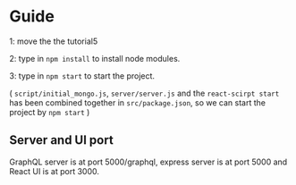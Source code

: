 # Guide 
1: move the the tutorial5 

2: type in `npm install` to install node modules.

3: type in `npm start`  to start the project.


(
`script/initial_mongo.js`, `server/server.js` and the `react-scirpt start` has been combined together in `src/package.json`, so we can start the project by `npm start` )


## Server and UI port 
GraphQL server is at port 5000/graphql, express server is at port 5000 and React UI is at port 3000.
